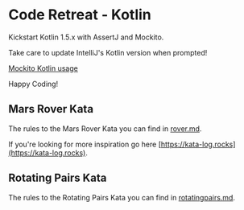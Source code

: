 # Code Retreat - Kotlin

Kickstart Kotlin 1.5.x with AssertJ and Mockito.

Take care to update IntelliJ's Kotlin version when prompted!

[Mockito Kotlin usage](https://kotlintesting.com/using-mockito-in-kotlin-projects/)

Happy Coding!

## Mars Rover Kata
The rules to the Mars Rover Kata you can find in [rover.md](rover.md).

If you're looking for more inspiration go here [https://kata-log.rocks](https://kata-log.rocks).

## Rotating Pairs Kata
The rules to the Rotating Pairs Kata you can find in [rotatingpairs.md](rotatingpairs.md).
